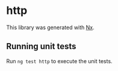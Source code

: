 # http

This library was generated with [Nx](https://nx.dev).

## Running unit tests

Run `ng test http` to execute the unit tests.
